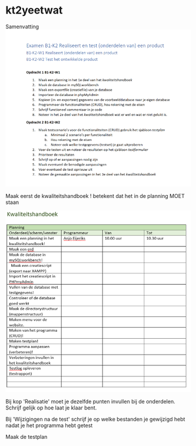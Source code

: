 # kt2yeetwat
Samenvatting
![samenvatting](https://github.com/siwaipang/kt2yeetwat/blob/main/samenvatting.png)

 Maak eerst de kwaliteitshandboek
 ! betekent dat het in de planning MOET staan
 
 ![kwaliteitshandboek](https://github.com/siwaipang/kt2yeetwat/blob/main/kwaliteitshandboek.png)
 
 Bij kop 'Realisatie' moet je dezelfde punten invullen bij de onderdelen. Schrijf gelijk op hoe laat je klaar bent.
 
 Bij 'Wijzigingen na de test' schrijf je op welke bestanden je gewijzigd hebt nadat je het programma hebt getest
 
 Maak de testplan
